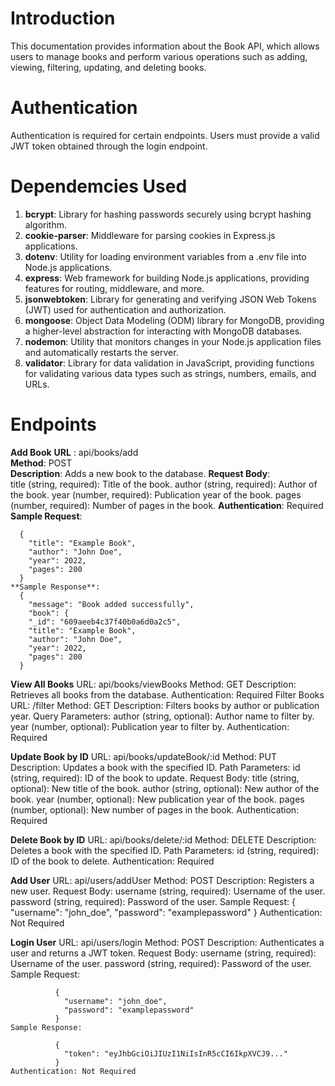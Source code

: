 # Introduction
This documentation provides information about the Book API, which allows users to manage books and perform various operations 
such as adding, viewing, filtering, updating, and deleting books.

# Authentication
Authentication is required for certain endpoints. Users must provide a valid JWT token obtained through the login endpoint.

# Dependemcies Used

   1. **bcrypt**: Library for hashing passwords securely using bcrypt hashing algorithm.
   2. **cookie-parser**: Middleware for parsing cookies in Express.js applications.
   3. **dotenv**: Utility for loading environment variables from a .env file into Node.js applications.
   4. **express**: Web framework for building Node.js applications, providing features for routing, middleware, and more.
   5. **jsonwebtoken**: Library for generating and verifying JSON Web Tokens (JWT) used for authentication and authorization.
   6. **mongoose**: Object Data Modeling (ODM) library for MongoDB, providing a higher-level abstraction for interacting with MongoDB databases.
   7. **nodemon**: Utility that monitors changes in your Node.js application files and automatically restarts the server.
   8. **validator**: Library for data validation in JavaScript, providing functions for validating various data types such as strings, numbers, emails, and URLs.


# Endpoints
  
  **Add Book**
     **URL** : api/books/add  
     **Method**: POST  
     **Description**: Adds a new book to the database. 
     **Request Body**:  
       title (string, required): Title of the book.
       author (string, required): Author of the book.
       year (number, required): Publication year of the book.
       pages (number, required): Number of pages in the book.
    **Authentication**: Required
    **Sample Request**:

      {
        "title": "Example Book",
        "author": "John Doe",
        "year": 2022,
        "pages": 200
      }
    **Sample Response**:
      {
        "message": "Book added successfully",
        "book": {
        "_id": "609aeeb4c37f40b0a6d0a2c5",
        "title": "Example Book",
        "author": "John Doe",
        "year": 2022,
        "pages": 200
      }

**View All Books**
    URL: api/books/viewBooks
    Method: GET
    Description: Retrieves all books from the database.
    Authentication: Required
    Filter Books
    URL: /filter
    Method: GET
    Description: Filters books by author or publication year.
    Query Parameters:
      author (string, optional): Author name to filter by.
      year (number, optional): Publication year to filter by.
    Authentication: Required

**Update Book by ID**
    URL: api/books/updateBook/:id
    Method: PUT
    Description: Updates a book with the specified ID.
    Path Parameters:
    id (string, required): ID of the book to update.
    Request Body:
        title (string, optional): New title of the book.
        author (string, optional): New author of the book.
        year (number, optional): New publication year of the book.
        pages (number, optional): New number of pages in the book.
    Authentication: Required


**Delete Book by ID**
    URL: api/books/delete/:id
    Method: DELETE
    Description: Deletes a book with the specified ID.
    Path Parameters:
      id (string, required): ID of the book to delete.
    Authentication: Required


**Add User**
    URL: api/users/addUser
    Method: POST
    Description: Registers a new user.
    Request Body:
    username (string, required): Username of the user.
    password (string, required): Password of the user.
    Sample Request:
              {
                "username": "john_doe",
                "password": "examplepassword"
              }
    Authentication: Not Required

**Login User**
    URL: api/users/login
    Method: POST
    Description: Authenticates a user and returns a JWT token.
    Request Body:
    username (string, required): Username of the user.
    password (string, required): Password of the user.
    Sample Request:

              {
                "username": "john_doe",
                "password": "examplepassword"
              }
    Sample Response:

              {
                "token": "eyJhbGciOiJIUzI1NiIsInR5cCI6IkpXVCJ9..."
              }
    Authentication: Not Required
